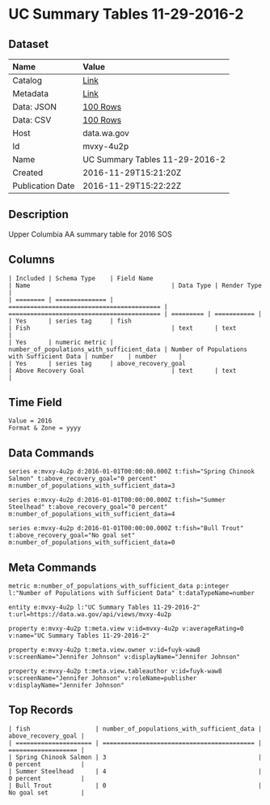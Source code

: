 # UC Summary Tables 11-29-2016-2

## Dataset

| Name | Value |
| :--- | :---- |
| Catalog | [Link](https://catalog.data.gov/dataset/uc-summary-tables-11-29-2016-2) |
| Metadata | [Link](https://data.wa.gov/api/views/mvxy-4u2p) |
| Data: JSON | [100 Rows](https://data.wa.gov/api/views/mvxy-4u2p/rows.json?max_rows=100) |
| Data: CSV | [100 Rows](https://data.wa.gov/api/views/mvxy-4u2p/rows.csv?max_rows=100) |
| Host | data.wa.gov |
| Id | mvxy-4u2p |
| Name | UC Summary Tables 11-29-2016-2 |
| Created | 2016-11-29T15:21:20Z |
| Publication Date | 2016-11-29T15:22:22Z |

## Description

Upper Columbia AA summary table for 2016 SOS

## Columns

```ls
| Included | Schema Type    | Field Name                                 | Name                                       | Data Type | Render Type |
| ======== | ============== | ========================================== | ========================================== | ========= | =========== |
| Yes      | series tag     | fish                                       | Fish                                       | text      | text        |
| Yes      | numeric metric | number_of_populations_with_sufficient_data | Number of Populations with Sufficient Data | number    | number      |
| Yes      | series tag     | above_recovery_goal                        | Above Recovery Goal                        | text      | text        |
```

## Time Field

```ls
Value = 2016
Format & Zone = yyyy
```

## Data Commands

```ls
series e:mvxy-4u2p d:2016-01-01T00:00:00.000Z t:fish="Spring Chinook Salmon" t:above_recovery_goal="0 percent" m:number_of_populations_with_sufficient_data=3

series e:mvxy-4u2p d:2016-01-01T00:00:00.000Z t:fish="Summer Steelhead" t:above_recovery_goal="0 percent" m:number_of_populations_with_sufficient_data=4

series e:mvxy-4u2p d:2016-01-01T00:00:00.000Z t:fish="Bull Trout" t:above_recovery_goal="No goal set" m:number_of_populations_with_sufficient_data=0
```

## Meta Commands

```ls
metric m:number_of_populations_with_sufficient_data p:integer l:"Number of Populations with Sufficient Data" t:dataTypeName=number

entity e:mvxy-4u2p l:"UC Summary Tables 11-29-2016-2" t:url=https://data.wa.gov/api/views/mvxy-4u2p

property e:mvxy-4u2p t:meta.view v:id=mvxy-4u2p v:averageRating=0 v:name="UC Summary Tables 11-29-2016-2"

property e:mvxy-4u2p t:meta.view.owner v:id=fuyk-waw8 v:screenName="Jennifer Johnson" v:displayName="Jennifer Johnson"

property e:mvxy-4u2p t:meta.view.tableauthor v:id=fuyk-waw8 v:screenName="Jennifer Johnson" v:roleName=publisher v:displayName="Jennifer Johnson"
```

## Top Records

```ls
| fish                  | number_of_populations_with_sufficient_data | above_recovery_goal | 
| ===================== | ========================================== | =================== | 
| Spring Chinook Salmon | 3                                          | 0 percent           | 
| Summer Steelhead      | 4                                          | 0 percent           | 
| Bull Trout            | 0                                          | No goal set         | 
```